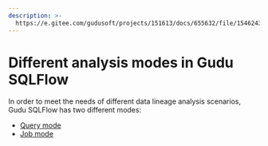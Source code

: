 ```yaml
---
description: >-
  https://e.gitee.com/gudusoft/projects/151613/docs/655632/file/1546243?sub_id=5928451
---
```


# Different analysis modes in Gudu SQLFlow

In order to meet the needs of different data lineage analysis scenarios, Gudu SQLFlow has two different modes:

* [Query mode](query-mode.md)
* [Job mode](job-mode.md)
